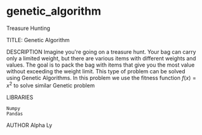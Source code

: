 # genetic_algorithm
Treasure Hunting

TITLE: Genetic Algorithm

DESCRIPTION 
Imagine you're going on a treasure hunt. Your bag can carry only a limited weight, but there are various items with different weights and values. The goal is to pack the bag with items that give you the most value without exceeding the weight limit. This type of problem can be solved using Genetic Algorithms.
In this problem we use the fitness function $f(x) = x^2$ to solve similar Genetic problem

LIBRARIES

    Numpy
    Pandas

AUTHOR Alpha Ly
